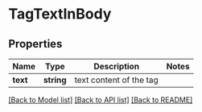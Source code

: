 # TagTextInBody

## Properties
Name | Type | Description | Notes
------------ | ------------- | ------------- | -------------
**text** | **string** | text content of the tag | 

[[Back to Model list]](../README.md#documentation-for-models) [[Back to API list]](../README.md#documentation-for-api-endpoints) [[Back to README]](../README.md)


